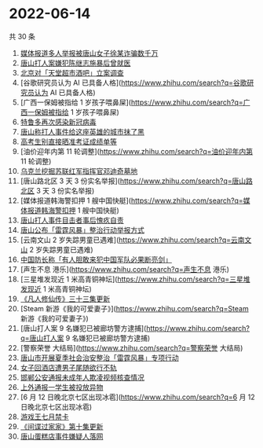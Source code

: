 # 2022-06-14

共 30 条

<!-- BEGIN ZHIHUSEARCH -->
<!-- 最后更新时间 Tue Jun 14 2022 14:13:51 GMT+0800 (China Standard Time) -->
1. [媒体报道多人举报被唐山女子徐某诈骗数千万](https://www.zhihu.com/search?q=媒体报道多人举报被唐山女子徐某诈骗数千万)
1. [唐山打人案嫌犯陈继志施暴后曾就医](https://www.zhihu.com/search?q=唐山打人案嫌犯陈继志施暴后曾就医)
1. [北京对「天堂超市酒吧」立案调查](https://www.zhihu.com/search?q=北京对「天堂超市酒吧」立案调查)
1. [谷歌研究员认为 AI 已具备人格](https://www.zhihu.com/search?q=谷歌研究员认为 AI 已具备人格)
1. [广西一保姆被指给 1 岁孩子喂鼻屎](https://www.zhihu.com/search?q=广西一保姆被指给 1 岁孩子喂鼻屎)
1. [特鲁多再次感染新冠病毒](https://www.zhihu.com/search?q=特鲁多再次感染新冠病毒)
1. [唐山称打人事件给这座英雄的城市抹了黑](https://www.zhihu.com/search?q=唐山称打人事件给这座英雄的城市抹了黑)
1. [高考生别直接晒准考证成绩单等](https://www.zhihu.com/search?q=高考生别直接晒准考证成绩单等)
1. [油价迎年内第 11 轮调整](https://www.zhihu.com/search?q=油价迎年内第 11 轮调整)
1. [乌克兰挖掘苏联红军指挥官邓迪奇墓地](https://www.zhihu.com/search?q=乌克兰挖掘苏联红军指挥官邓迪奇墓地)
1. [唐山路北区 3 天 3 份实名举报](https://www.zhihu.com/search?q=唐山路北区 3 天 3 份实名举报)
1. [媒体报道韩海警扣押 1 艘中国快艇](https://www.zhihu.com/search?q=媒体报道韩海警扣押 1 艘中国快艇)
1. [唐山打人事件目击者事后愧疚自责](https://www.zhihu.com/search?q=唐山打人事件目击者事后愧疚自责)
1. [唐山公布「雷霆风暴」整治行动举报方式](https://www.zhihu.com/search?q=唐山公布「雷霆风暴」整治行动举报方式)
1. [云南文山 2 岁失踪男童已遇难](https://www.zhihu.com/search?q=云南文山 2 岁失踪男童已遇难)
1. [中国防长称「有人胆敢来犯中国军队必果断亮剑」](https://www.zhihu.com/search?q=中国防长称「有人胆敢来犯中国军队必果断亮剑」)
1. [声生不息 港乐](https://www.zhihu.com/search?q=声生不息 港乐)
1. [三星堆发现近 1 米高青铜神坛](https://www.zhihu.com/search?q=三星堆发现近 1 米高青铜神坛)
1. [《凡人修仙传》三十三集更新](https://www.zhihu.com/search?q=《凡人修仙传》三十三集更新)
1. [Steam 新游《我的可爱妻子》](https://www.zhihu.com/search?q=Steam 新游《我的可爱妻子》)
1. [唐山打人案 9 名嫌犯已被廊坊警方逮捕](https://www.zhihu.com/search?q=唐山打人案 9 名嫌犯已被廊坊警方逮捕)
1. [警察荣誉 大结局](https://www.zhihu.com/search?q=警察荣誉 大结局)
1. [唐山市开展夏季社会治安整治「雷霆风暴」专项行动](https://www.zhihu.com/search?q=唐山市开展夏季社会治安整治「雷霆风暴」专项行动)
1. [女子回酒店遭男子尾随欲行不轨](https://www.zhihu.com/search?q=女子回酒店遭男子尾随欲行不轨)
1. [邯郸公安通报未成年人欺凌视频核查情况](https://www.zhihu.com/search?q=邯郸公安通报未成年人欺凌视频核查情况)
1. [上外通报一学生被投放异物](https://www.zhihu.com/search?q=上外通报一学生被投放异物)
1. [6 月 12 日晚北京七区出现冰雹](https://www.zhihu.com/search?q=6 月 12 日晚北京七区出现冰雹)
1. [游戏王七月禁卡](https://www.zhihu.com/search?q=游戏王七月禁卡)
1. [《间谍过家家》第十集更新](https://www.zhihu.com/search?q=《间谍过家家》第十集更新)
1. [唐山蛋糕店事件嫌疑人落网](https://www.zhihu.com/search?q=唐山蛋糕店事件嫌疑人落网)
<!-- END ZHIHUSEARCH -->
